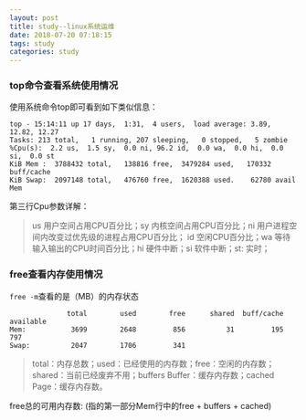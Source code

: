 ```yaml
---
layout: post
title: study--linux系统运维
date: 2018-07-20 07:18:15
tags: study
categories: study
---
```

### top命令查看系统使用情况

使用系统命令top即可看到如下类似信息：
```
top - 15:14:11 up 17 days,  1:31,  4 users,  load average: 3.89, 12.82, 12.27
Tasks: 213 total,   1 running, 207 sleeping,   0 stopped,   5 zombie
%Cpu(s):  2.2 us,  1.5 sy,  0.0 ni, 96.2 id,  0.0 wa,  0.0 hi,  0.0 si,  0.0 st
KiB Mem :  3788432 total,   138816 free,  3479284 used,   170332 buff/cache
KiB Swap:  2097148 total,   476760 free,  1620388 used.    62780 avail Mem 
```

第三行Cpu参数详解：

>us 用户空间占用CPU百分比；sy 内核空间占用CPU百分比；ni 用户进程空间内改变过优先级的进程占用CPU百分比；
id 空闲CPU百分比；wa 等待输入输出的CPU时间百分比；hi 硬件中断；si 软件中断；st: 实时；


### free查看内存使用情况

`free -m`查看的是（MB）的内存状态
```
              total        used        free      shared  buff/cache   available
Mem:           3699        2648         856          31         195         797
Swap:          2047        1706         341
```
>total：内存总数；used：已经使用的内存数；free：空闲的内存数；shared：当前已经废弃不用；buffers Buffer：缓存内存数；cached Page：缓存内存数。

free总的可用内存数: (指的第一部分Mem行中的free + buffers + cached)

